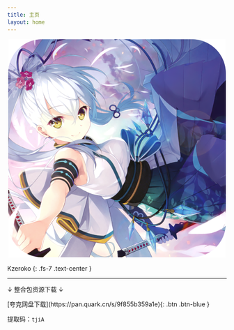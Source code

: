 ```yaml
---
title: 主页
layout: home
---
```


<div align="center"> <img src="img/misc/kzeroko.png" alt="kzeroko" /> </div>

Kzeroko
{: .fs-7 .text-center }

<hr />

↓ 整合包资源下载 ↓

<span class="fs-4">
[夸克网盘下载](https://pan.quark.cn/s/9f855b359a1e){: .btn .btn-blue }
</span>

提取码：`tjiA`
